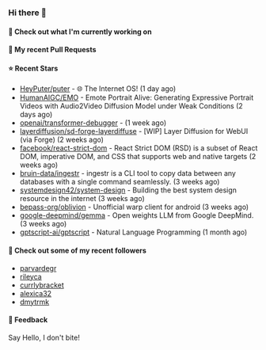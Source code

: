 ### Hi there 👋

#### 👷 Check out what I'm currently working on

#### 🔨 My recent Pull Requests


#### ⭐ Recent Stars

- [HeyPuter/puter](https://github.com/HeyPuter/puter) - 🌐 The Internet OS! (1 day ago)
- [HumanAIGC/EMO](https://github.com/HumanAIGC/EMO) - Emote Portrait Alive: Generating Expressive Portrait Videos with Audio2Video Diffusion Model under Weak Conditions (2 days ago)
- [openai/transformer-debugger](https://github.com/openai/transformer-debugger) -  (1 week ago)
- [layerdiffusion/sd-forge-layerdiffuse](https://github.com/layerdiffusion/sd-forge-layerdiffuse) - [WIP] Layer Diffusion for WebUI (via Forge) (2 weeks ago)
- [facebook/react-strict-dom](https://github.com/facebook/react-strict-dom) - React Strict DOM (RSD) is a subset of React DOM, imperative DOM, and CSS that supports web and native targets (2 weeks ago)
- [bruin-data/ingestr](https://github.com/bruin-data/ingestr) - ingestr is a CLI tool to copy data between any databases with a single command seamlessly. (3 weeks ago)
- [systemdesign42/system-design](https://github.com/systemdesign42/system-design) - Building the best system design resource in the internet (3 weeks ago)
- [bepass-org/oblivion](https://github.com/bepass-org/oblivion) - Unofficial warp client for android (3 weeks ago)
- [google-deepmind/gemma](https://github.com/google-deepmind/gemma) - Open weights LLM from Google DeepMind. (3 weeks ago)
- [gptscript-ai/gptscript](https://github.com/gptscript-ai/gptscript) - Natural Language Programming (1 month ago)

#### 👯 Check out some of my recent followers

- [parvardegr](https://github.com/parvardegr)
- [rileyca](https://github.com/rileyca)
- [currlybracket](https://github.com/currlybracket)
- [alexica32](https://github.com/alexica32)
- [dmytrmk](https://github.com/dmytrmk)

#### 💬 Feedback

Say Hello, I don't bite!